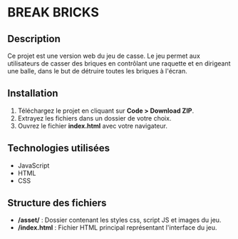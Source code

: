 # BREAK BRICKS

## Description
Ce projet est une version web du jeu de casse. Le jeu permet aux utilisateurs de casser des briques en contrôlant une raquette et en dirigeant une balle, dans le but de détruire toutes les briques à l'écran.

## Installation
1. Téléchargez le projet en cliquant sur **Code > Download ZIP**.  
2. Extrayez les fichiers dans un dossier de votre choix.  
3. Ouvrez le fichier **index.html** avec votre navigateur.
   
## Technologies utilisées
- JavaScript
- HTML
- CSS

## Structure des fichiers

- **/asset/** : Dossier contenant les styles css, script JS et images du jeu.
- **/index.html** : Fichier HTML principal représentant l'interface du jeu.
